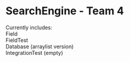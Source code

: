 SearchEngine - Team 4  
==============  
Currently includes:  
Field  
FieldTest  
Database (arraylist version)  
IntegrationTest (empty)
